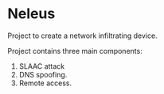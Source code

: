 # Neleus
Project to create a network infiltrating device.

Project contains three main components:
1) SLAAC attack
2) DNS spoofing.
3) Remote access.
